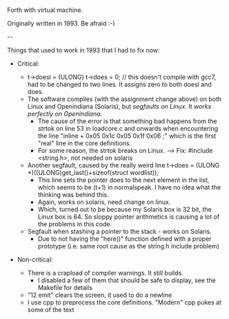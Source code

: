 Forth with virtual machine.

Originally written in 1993. Be afraid :-)

--

Things that used to work in 1993 that I had to fix now:


* Critical:
  * t->doesl = (ULONG) t->does = 0; // this doesn't compile with gcc7, had to be changed to two lines. It assigns zero to both doesl and does.
  * The software compiles (with the assignment change above) on both Linux and Openindiana (Solaris), but *segfaults on Linux*. It *works perfectly on Openindiana*.
    * The cause of the error is that something bad happens from the strtok on line 53 in loadcore.c and onwards when encountering the line "inline + 0x05 0x1c 0x05 0x1f 0x06 ;" which is the first "real" line in the core definitions.
    * For some reason, the strtok breaks on Linux. --> Fix: #include <string.h>, not needed on solaris
  * Another segfault, caused by the really weird line               t->does = (ULONG *)((ULONG)get_last()+sizeof(struct wordlist));
    * This line sets the pointer does to the next element in the list, which seems to be (t+1) in normalspeak. I have no idea what the thinking was behind this.
    * Again, works on solaris, need change on linux.
    * Which, turned out to be because my Solaris box is 32 bit, the Linux box is 64. So sloppy pointer arithmetics is causing a lot of the problems in this code.
  * Segfault when stashing a pointer to the stack - works on Solaris.
    * Due to not having the "here()" function defined with a proper prototype (i.e. same root cause as the string.h include problem)

* Non-critical:
  * There is a crapload of compiler warnings. It still builds. 
    * I disabled a few of them that should be safe to display, see the Makefile for details
  * "12 emit" clears the screen, it used to do a newline
  * I use cpp to preprocess the core definitions. "Modern" cpp pukes at some of the text
  
